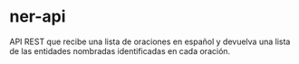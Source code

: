 # ner-api
API REST que recibe una lista de oraciones en español y devuelva una lista de las entidades nombradas identificadas en cada oración.
